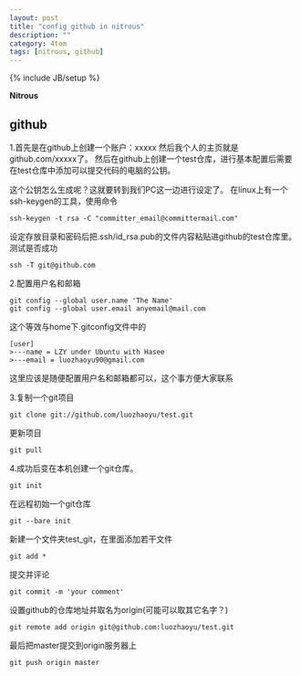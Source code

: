 ```yaml
---
layout: post
title: "config github in nitrous"
description: ""
category: 4tom
tags: [nitrous, github]
---
```

{% include JB/setup %}

**Nitrous** 

## github ##

1.首先是在github上创建一个账户：xxxxx
然后我个人的主页就是github.com/xxxxx了。
然后在github上创建一个test仓库，进行基本配置后需要在test仓库中添加可以提交代码的电脑的公钥。

这个公钥怎么生成呢？这就要转到我们PC这一边进行设定了。
在linux上有一个ssh-keygen的工具，使用命令

    ssh-keygen -t rsa -C "committer_email@committermail.com"  

设定存放目录和密码后把.ssh/id_rsa.pub的文件内容粘贴进github的test仓库里。
测试是否成功

    ssh -T git@github.com  

2.配置用户名和邮箱

    git config --global user.name 'The Name'  
    git config --global user.email anyemail@mail.com  

这个等效与home下.gitconfig文件中的

    [user]                                                                            
    >---name = LZY under Ubuntu with Hasee  
    >---email = luozhaoyu90@gmail.com  

这里应该是随便配置用户名和邮箱都可以，这个事方便大家联系 

3.复制一个git项目

    git clone git://github.com/luozhaoyu/test.git  

更新项目

    git pull  
    
4.成功后变在本机创建一个git仓库。

    git init  

在远程初始一个git仓库

    git --bare init  

新建一个文件夹test_git，在里面添加若干文件

    git add *  

提交并评论

    git commit -m 'your comment'  

设置github的仓库地址并取名为origin(可能可以取其它名字？)

    git remote add origin git@github.com:luozhaoyu/test.git  

最后把master提交到origin服务器上

    git push origin master  

